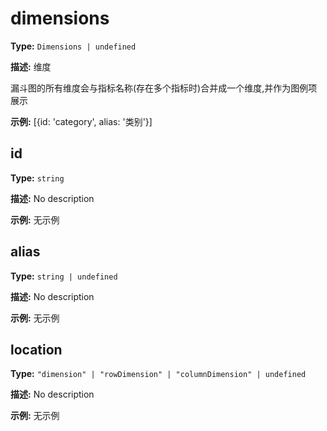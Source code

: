 # dimensions

**Type:** `Dimensions | undefined`

**描述:**
维度
  
  漏斗图的所有维度会与指标名称(存在多个指标时)合并成一个维度,并作为图例项展示

**示例:**
[{id: 'category', alias: '类别'}]


## id

**Type:** `string`

**描述:**
No description

**示例:**
无示例

## alias

**Type:** `string | undefined`

**描述:**
No description

**示例:**
无示例

## location

**Type:** `"dimension" | "rowDimension" | "columnDimension" | undefined`

**描述:**
No description

**示例:**
无示例

